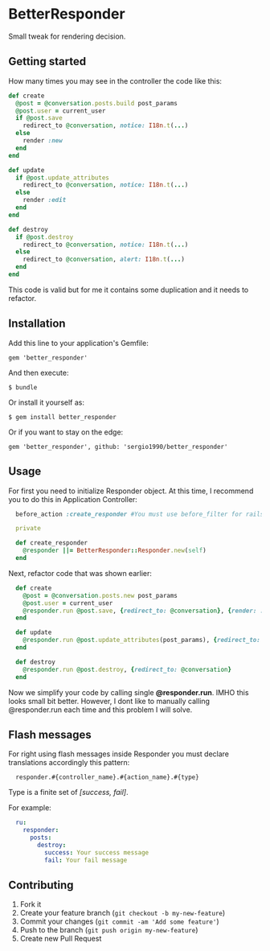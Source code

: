 # BetterResponder

Small tweak for rendering decision.

## Getting started

How many times you may see in the controller the code like this:

```ruby
def create
  @post = @conversation.posts.build post_params
  @post.user = current_user
  if @post.save
    redirect_to @conversation, notice: I18n.t(...)
  else
    render :new
  end
end

def update
  if @post.update_attributes
    redirect_to @conversation, notice: I18n.t(...)
  else
    render :edit
  end
end

def destroy
  if @post.destroy
    redirect_to @conversation, notice: I18n.t(...)
  else
    redirect_to @conversation, alert: I18n.t(...)
  end
end
```

This code is valid but for me it contains some duplication and it needs to refactor.

## Installation

Add this line to your application's Gemfile:

    gem 'better_responder'

And then execute:

    $ bundle

Or install it yourself as:

    $ gem install better_responder

Or if you want to stay on the edge:

    gem 'better_responder', github: 'sergio1990/better_responder'


## Usage

For first you need to initialize Responder object. At this time, I recommend you to do this in Application Controller:

```ruby
  before_action :create_responder #You must use before_filter for rails < 4

  private

  def create_responder
    @responder ||= BetterResponder::Responder.new(self)
  end
```

Next, refactor code that was shown earlier:

```ruby
  def create
    @post = @conversation.posts.new post_params
    @post.user = current_user
    @responder.run @post.save, {redirect_to: @conversation}, {render: :new}
  end

  def update
    @responder.run @post.update_attributes(post_params), {redirect_to: @conversation}, {render: :edit}
  end

  def destroy
    @responder.run @post.destroy, {redirect_to: @conversation}
  end
```

Now we simplify your code by calling single __@responder.run__. IMHO this looks small bit better. However, I dont like to manually calling @responder.run each time and this problem I will solve.

## Flash messages

For right using flash messages inside Responder you must declare translations accordingly this pattern:

```
  responder.#{controller_name}.#{action_name}.#{type}
```

Type is a finite set of _[success, fail]_.

For example:

```yaml
  ru:
    responder:
      posts:
        destroy:
          success: Your success message
          fail: Your fail message
```

## Contributing

1. Fork it
2. Create your feature branch (`git checkout -b my-new-feature`)
3. Commit your changes (`git commit -am 'Add some feature'`)
4. Push to the branch (`git push origin my-new-feature`)
5. Create new Pull Request
